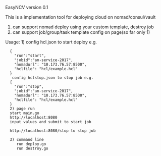 
EasyNCV version 0.1

This is a implementation tool for deploying cloud on nomad/consul/vault

1. can support nomad deploy using your custom template, destroy job
2. can support job/group/task template config on page(so far only 1)


Usage:
      1)
       config hcl.json to start deploy e.g.
       
      {
        "run":"start",
        "jobid":"an-service-2017",
        "nomadurl": "10.173.76.57:8500",
        "hclfile": "hcl/example.hcl"
      }
       config hclstop.json to stop job e.g.
      {
        "run":"stop",
        "jobid":"an-service-2017",
        "nomadurl": "10.173.76.57:8500",
        "hclfile": "hcl/example.hcl"
      }
      2) page run
      start main.go
      http://localhost:8080
      input values and submit to start job

      http://localhost:8080/stop to stop job

      3) command line
         run deploy.go
         run destroy.go




